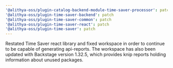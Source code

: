 ```yaml
---
'@alithya-oss/plugin-catalog-backend-module-time-saver-processor': patch
'@alithya-oss/plugin-time-saver-backend': patch
'@alithya-oss/plugin-time-saver-common': patch
'@alithya-oss/plugin-time-saver-react': patch
'@alithya-oss/plugin-time-saver': patch
---
```


Restated Time Saver react library and fixed workspace in order to continue to be capable of generating api-reports. The workspace has also been updated with Backstage version 1.32.5, which provides knip reports holding information about unused packages.
